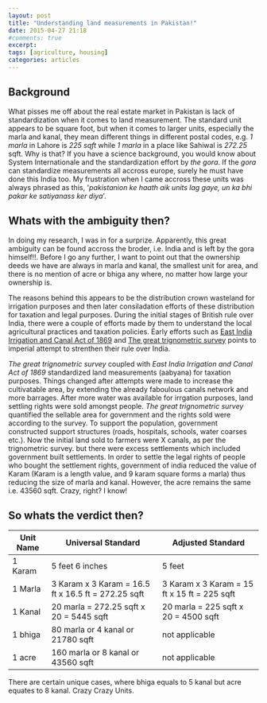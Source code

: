 ```yaml
---
layout: post
title: "Understanding land measurements in Pakistan!"
date: 2015-04-27 21:18
#comments: true
excerpt:
tags: [agriculture, housing]
categories: articles
---
```

## Background
What pisses me off about the real estate market in Pakistan is lack of standardization when it comes to land measurement. The standard unit appears to be square foot, but when it comes to larger units, especially the marla and kanal, they mean different things in different postal codes, e.g. *1 marla* in Lahore is *225 sqft* while *1 marla* in a place like Sahiwal is *272.25* sqft. Why is that? If you have a science background, you would know about System Internationale and the standardization effort by *the gora*. If the *gora* can standardize measurements all accross europe, surely he must have done this India too. My frustration when I came accross these units was always phrased as this, '*pakistanion ke haath aik units lag gaye, un ka bhi pakar ke satiyanass ker diya*'. 

## Whats with the ambiguity then? 
In doing my research, I was in for a surprize. Apparently, this great ambiguity can be found accross the broder, i.e. India and is left by the gora himself!!. Before I go any further, I want to point out that the ownership deeds we have are always in marla and kanal, the smallest unit for area, and there is no mention of acre or bhiga any where, no matter how large your ownership is. 

The reasons behind this appears to be the distribution crown wasteland for irrigation purposes and then later consiladation efforts of these distribution for taxation and legal purposes. During the initial stages of British rule over India, there were a couple of efforts made by them to understand the local agricultural practices and taxation policies. Early efforts such as [East India Irrigation and Canal Act of 1869](http://en.wikipedia.org/wiki/East_India_Irrigation_and_Canal_Act_1869) and [The great trignometric survey](http://en.wikipedia.org/wiki/Great_Trigonometrical_Survey) points to imperial attempt to strenthen their rule over India.

*The great trignometric survey* coupled with *East India Irrigation and Canal Act of 1869* standardized land measurements (aabyana) for taxation purposes. Things changed after attempts were made to increase the cultivatable area, by extending the already faboulous canals network and more barrages. After more water was available for irrgation purposes, land settling rights were sold amongst people. *The great trignometric survey* quantified the sellable area for government and the rights sold were according to the survey. To support the population, government constructed support structures (roads, hospitals, schools, water coarses etc.). Now the initial land sold to farmers were X canals, as per the trignometric survey. but there were excess settlements which included government built settlements. In order to settle the legal rights of people who bought the settlement rights, government of india reduced the value of Karam (Karam is a length value, and 9 karam square forms a marla) thus reducing the size of marla and kanal. However, the acre remains the same i.e. 43560 sqft. Crazy, right? I know!

## So whats the verdict then?

Unit Name | Universal Standard | Adjusted Standard
---|---|---|
1 Karam | 5 feet 6 inches | 5 feet
1 Marla | 3 Karam x 3 Karam = 16.5 ft x 16.5 ft = 272.25 sqft | 3 Karam x 3 Karam = 15 ft x 15 ft = 225 sqft
1 Kanal | 20 marla = 272.25 sqft x 20 = 5445 sqft | 20 marla = 225 sqft x 20 = 4500 sqft
1 bhiga | 80 marla or 4 kanal or 21780 sqft | not applicable
1 acre | 160 marla or 8 kanal or 43560 sqft | not applicable

There are certain unique cases, where bhiga equals to 5 kanal but acre equates to 8 kanal. Crazy Crazy Units.
